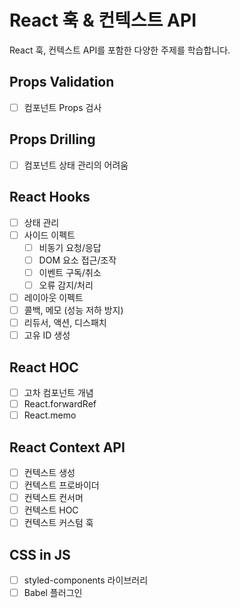# React 훅 & 컨텍스트 API

React 훅, 컨텍스트 API를 포함한 다양한 주제를 학습합니다.

## Props Validation

- [ ] 컴포넌트 Props 검사

## Props Drilling

- [ ] 컴포넌트 상태 관리의 어려움

## React Hooks

- [ ] 상태 관리
- [ ] 사이드 이펙트
  - [ ] 비동기 요청/응답
  - [ ] DOM 요소 접근/조작
  - [ ] 이벤트 구독/취소
  - [ ] 오류 감지/처리
- [ ] 레이아웃 이펙트
- [ ] 콜백, 메모 (성능 저하 방지)
- [ ] 리듀서, 액션, 디스패치
- [ ] 고유 ID 생성

## React HOC

- [ ] 고차 컴포넌트 개념
- [ ] React.forwardRef
- [ ] React.memo

## React Context API

- [ ] 컨텍스트 생성
- [ ] 컨텍스트 프로바이더
- [ ] 컨텍스트 컨서머
- [ ] 컨텍스트 HOC
- [ ] 컨텍스트 커스텀 훅

## CSS in JS

- [ ] styled-components 라이브러리
- [ ] Babel 플러그인
